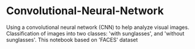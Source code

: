 # Convolutional-Neural-Network
Using a convolutional neural network (CNN) to help analyze visual images. Classification of images into two classes: 'with sunglasses', and 'without sunglasses'. This notebook based on 'FACES' dataset
